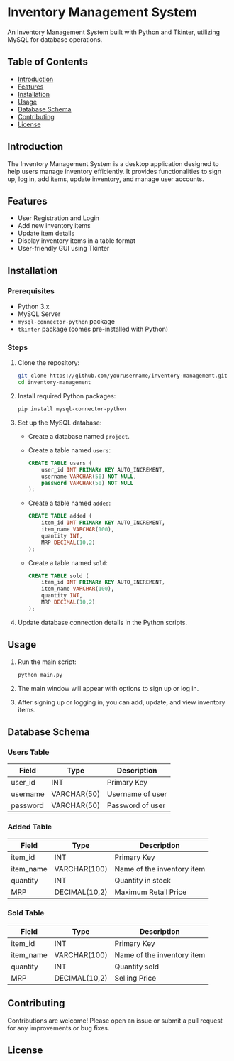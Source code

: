 # Inventory Management System

An Inventory Management System built with Python and Tkinter, utilizing MySQL for database operations.

## Table of Contents

- [Introduction](#introduction)
- [Features](#features)
- [Installation](#installation)
- [Usage](#usage)
- [Database Schema](#database-schema)
- [Contributing](#contributing)
- [License](#license)

## Introduction

The Inventory Management System is a desktop application designed to help users manage inventory efficiently. It provides functionalities to sign up, log in, add items, update inventory, and manage user accounts.

## Features

- User Registration and Login
- Add new inventory items
- Update item details
- Display inventory items in a table format
- User-friendly GUI using Tkinter

## Installation

### Prerequisites

- Python 3.x
- MySQL Server
- `mysql-connector-python` package
- `tkinter` package (comes pre-installed with Python)

### Steps

1. Clone the repository:

    ```bash
    git clone https://github.com/yourusername/inventory-management.git
    cd inventory-management
    ```

2. Install required Python packages:

    ```bash
    pip install mysql-connector-python
    ```

3. Set up the MySQL database:

    - Create a database named `project`.
    - Create a table named `users`:

      ```sql
      CREATE TABLE users (
          user_id INT PRIMARY KEY AUTO_INCREMENT,
          username VARCHAR(50) NOT NULL,
          password VARCHAR(50) NOT NULL
      );
      ```

    - Create a table named `added`:

      ```sql
      CREATE TABLE added (
          item_id INT PRIMARY KEY AUTO_INCREMENT,
          item_name VARCHAR(100),
          quantity INT,
          MRP DECIMAL(10,2)
      );
      ```

    - Create a table named `sold`:

      ```sql
      CREATE TABLE sold (
          item_id INT PRIMARY KEY AUTO_INCREMENT,
          item_name VARCHAR(100),
          quantity INT,
          MRP DECIMAL(10,2)
      );
      ```

4. Update database connection details in the Python scripts.

## Usage

1. Run the main script:

    ```bash
    python main.py
    ```

2. The main window will appear with options to sign up or log in.

3. After signing up or logging in, you can add, update, and view inventory items.

## Database Schema

### Users Table

| Field     | Type         | Description        |
|-----------|--------------|--------------------|
| user_id   | INT          | Primary Key        |
| username  | VARCHAR(50)  | Username of user   |
| password  | VARCHAR(50)  | Password of user   |

### Added Table

| Field     | Type          | Description           |
|-----------|---------------|-----------------------|
| item_id   | INT           | Primary Key           |
| item_name | VARCHAR(100)  | Name of the inventory item |
| quantity  | INT           | Quantity in stock     |
| MRP       | DECIMAL(10,2) | Maximum Retail Price  |

### Sold Table

| Field     | Type          | Description           |
|-----------|---------------|-----------------------|
| item_id   | INT           | Primary Key           |
| item_name | VARCHAR(100)  | Name of the inventory item |
| quantity  | INT           | Quantity sold         |
| MRP       | DECIMAL(10,2) | Selling Price         |

## Contributing

Contributions are welcome! Please open an issue or submit a pull request for any improvements or bug fixes.

## License

